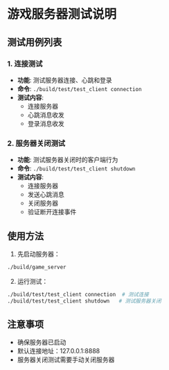 # 游戏服务器测试说明

## 测试用例列表

### 1. 连接测试
- **功能**: 测试服务器连接、心跳和登录
- **命令**: `./build/test/test_client connection`
- **测试内容**:
  - 连接服务器
  - 心跳消息收发
  - 登录消息收发

### 2. 服务器关闭测试
- **功能**: 测试服务器关闭时的客户端行为
- **命令**: `./build/test/test_client shutdown`
- **测试内容**:
  - 连接服务器
  - 发送心跳消息
  - 关闭服务器
  - 验证断开连接事件

## 使用方法

1. 先启动服务器：
```bash
./build/game_server
```

2. 运行测试：
```bash
./build/test/test_client connection  # 测试连接
./build/test/test_client shutdown   # 测试服务器关闭
```

## 注意事项
- 确保服务器已启动
- 默认连接地址：127.0.0.1:8888
- 服务器关闭测试需要手动关闭服务器 